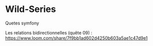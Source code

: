 # Wild-Series
Quetes symfony

Les relations bidirectionnelles (quête 09) : https://www.loom.com/share/7f9bb1ad602d4250b603a5ae1c47d9e1
